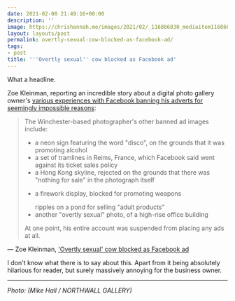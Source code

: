 ```yaml
---
date: 2021-02-08 21:49:16+00:00
description: ''
image: https://chrishannah.me/images/2021/02/_116866830_mediaitem116866829.jpg
layout: layouts/post
permalink: overtly-sexual-cow-blocked-as-facebook-ad/
tags:
- post
title: '''Overtly sexual'' cow blocked as Facebook ad'
---
```


<p>What a headline.</p>

<p>Zoe Kleinman, reporting an incredible story about a digital photo gallery owner's <a href="https://www.bbc.co.uk/news/technology-55981602">various experiences with Facebook banning his adverts for seemingly impossible reasons</a>:</p>

<blockquote>
<p>The Winchester-based photographer's other banned ad images include:</p>
<ul>
<li>a neon sign featuring the word &quot;disco&quot;, on the grounds that it was promoting alcohol</li>
<li>a set of tramlines in Reims, France, which Facebook said went against its ticket sales policy</li>
<li>a Hong Kong skyline, rejected on the grounds that there was &quot;nothing for sale&quot; in the photograph itself</li>
<li><p>a firework display, blocked for promoting weapons</p>
ripples on a pond for selling &quot;adult products&quot;</li>
<li>another &quot;overtly sexual&quot; photo, of a high-rise office building</li>
</ul>
<p>At one point, his entire account was suspended from placing any ads at all.</p>
</blockquote>

<p><figcaption></p>

<p>— Zoe Kleinman, <a href=“https://www.bbc.co.uk/news/technology-55981602”>'Overtly sexual' cow blocked as Facebook ad</a></p>

<p></figcaption></p>


<p>I don't know what there is to say about this. Apart from it being absolutely hilarious for reader, but surely massively annoying for the business owner.</p>

---

_Photo: [(](https://unsplash.com/photos/GjFbKfI874o)Mike Hall / NORTHWALL GALLERY)_
